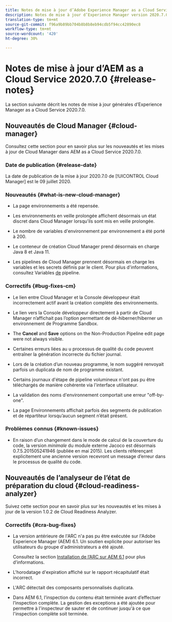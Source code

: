 ```yaml
---
title: Notes de mise à jour d’Adobe Experience Manager as a Cloud Service version 2020.7.0
description: Notes de mise à jour d’Experience Manager version 2020.7.0
translation-type: tm+mt
source-git-commit: f96a9b89bb704b8b8b8eb94cdb5f94cc42890ec8
workflow-type: tm+mt
source-wordcount: '420'
ht-degree: 30%

---
```



# Notes de mise à jour d’AEM as a Cloud Service 2020.7.0 {#release-notes}

La section suivante décrit les notes de mise à jour générales d’Experience Manager as a Cloud Service 2020.7.0.

## Nouveautés de Cloud Manager {#cloud-manager}

Consultez cette section pour en savoir plus sur les nouveautés et les mises à jour de Cloud Manager dans AEM as a Cloud Service 2020.7.0.

### Date de publication {#release-date}

La date de publication de la mise à jour 2020.7.0 de [!UICONTROL Cloud Manager] est le 09 juillet 2020.

### Nouveautés {#what-is-new-cloud-manager}

* La page environnements a été repensée.

* Les environnements en veille prolongée affichent désormais un état discret dans Cloud Manager lorsqu’ils sont mis en veille prolongée.

* Le nombre de variables d&#39;environnement par environnement a été porté à 200.

* Le conteneur de création Cloud Manager prend désormais en charge Java 8 et Java 11.

* Les pipelines de Cloud Manager prennent désormais en charge les variables et les secrets définis par le client.
Pour plus d&#39;informations, consultez Variables [de](/help/onboarding/getting-access-to-aem-in-cloud/creating-aem-application-project.md#pipeline-variables) pipeline.

### Correctifs {#bug-fixes-cm}

* Le lien entre Cloud Manager et la Console développeur était incorrectement actif avant la création complète des environnements.

* Le lien vers la Console développeur directement à partir de Cloud Manager n’affichait pas l’option permettant de dé-hiberner/hiberner un environnement de Programme Sandbox.

* The **Cancel** and **Save** options on the Non-Production Pipeline edit page were not always visible.

* Certaines erreurs liées au u processus de qualité du code peuvent entraîner la génération incorrecte du fichier journal.

* Lors de la création d’un nouveau programme, le nom suggéré renvoyait parfois un duplicata de nom de programme existant.

* Certains journaux d&#39;étape de pipeline volumineux n&#39;ont pas pu être téléchargés de manière cohérente via l&#39;interface utilisateur.

* La validation des noms d&#39;environnement comportait une erreur &quot;off-by-one&quot;.

* La page Environnements affichait parfois des segments de publication et de répartiteur lorsqu’aucun segment n’était présent.

### Problèmes connus {#known-issues}

* En raison d’un changement dans le mode de calcul de la couverture du code, la version _minimale_ du module externe Jacoco est désormais 0.7.5.201505241946 (publiée en mai 2015). Les clients référençant explicitement une ancienne version recevront un message d’erreur dans le processus de qualité du code.

## Nouveautés de l’analyseur de l’état de préparation du cloud {#cloud-readiness-analyzer}

Suivez cette section pour en savoir plus sur les nouveautés et les mises à jour de la version 1.0.2 de Cloud Readiness Analyzer.

### Correctifs {#cra-bug-fixes}

* La version antérieure de l&#39;ARC n&#39;a pas pu être exécutée sur l&#39;Adobe Experience Manager (AEM) 6.1. Un soutien explicite pour autoriser les utilisateurs du groupe d&#39;administrateurs a été ajouté.

   Consultez la section [Installation de l’ARC sur AEM 6.1](https://docs.adobe.com/content/help/en/experience-manager-cloud-service/moving/cloud-migration/cloud-readiness-analyzer/using-cloud-readiness-analyzer.html#installing-on-aem61) pour plus d’informations.

* L&#39;horodatage d&#39;expiration affiché sur le rapport récapitulatif était incorrect.

* L&#39;ARC détectait des composants personnalisés duplicata.

* Dans AEM 6.1, l’inspection du contenu était terminée avant d’effectuer l’inspection complète. La gestion des exceptions a été ajoutée pour permettre à l&#39;inspecteur de sauter et de continuer jusqu&#39;à ce que l&#39;inspection complète soit terminée.

